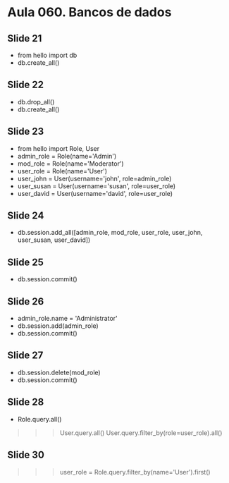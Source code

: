 # Aula 060. Bancos de dados

## Slide 21
- from hello import db
- db.create_all()

## Slide 22
- db.drop_all()
- db.create_all()

## Slide 23
- from hello import Role, User
- admin_role = Role(name='Admin')
- mod_role = Role(name='Moderator')
- user_role = Role(name='User')
- user_john = User(username='john', role=admin_role)
- user_susan = User(username='susan', role=user_role)
- user_david = User(username='david', role=user_role)

## Slide 24
- db.session.add_all([admin_role, mod_role, user_role, user_john, user_susan, user_david])

## Slide 25
- db.session.commit()

## Slide 26
- admin_role.name = 'Administrator'
- db.session.add(admin_role)
- db.session.commit()

## Slide 27
- db.session.delete(mod_role)
- db.session.commit()

## Slide 28
- Role.query.all()
>>> User.query.all()
>>> User.query.filter_by(role=user_role).all()

## Slide 30
>>> user_role = Role.query.filter_by(name='User').first()
